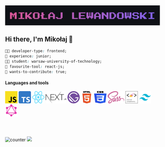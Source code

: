 ![header](./images/header.png)

## Hi there, I'm Mikołaj 👋

```css
👨‍💻 developer-type: frontend;
👶 experience: junior;
👨‍🎓 student: warsaw-university-of-technology;
🔨 favourite-tool: react-js;
🚀 wants-to-contribute: true;
```

#### Languages and tools

<div>
<img src="./images/js.svg" alt="JavaScript" width="40" height="40">
<img src="./images/ts.svg" alt="TypeScript" width="40" height="40">
<img src="./images/react.svg" alt="React.js" width="40" height="40">
<img src="./images/next.svg" alt="Next.js" height="40">
<img src="./images/gatsby.svg" alt="Gatsby.js" width="40" height="40">
<img src="./images/html.svg" alt="HTML" width="40" height="40">
<img src="./images/css.svg" alt="CSS" width="40" height="40">
<img src="./images/sass.svg" alt="Sass" height="40">
<img src="./images/sc.png" alt="styled-components" width="40" height="40">
<img src="./images/tailwind.svg" alt="Tailwind CSS" width="40" height="40">
<img src="./images/gql.svg" alt="GraphQL" width="40" height="40">
</div>

<br><br>

![counter](https://komarev.com/ghpvc/?username=m-lewandowski&color=d75799&style=for-the-badge)
![](https://hit.yhype.me/github/profile?user_id=58052256)
